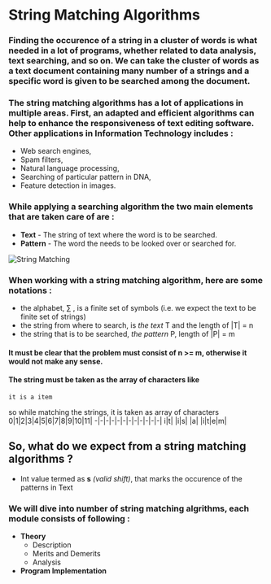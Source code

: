 # String Matching Algorithms

###   Finding the occurence of a string in a cluster of words is what needed in a lot of programs, whether related to data analysis, text searching, and so on. We can take the cluster of words as a text document containing many number of a strings and a specific word is given to be searched among the document. 

###  The string matching algorithms has a lot of applications in multiple areas. First, an adapted and efficient algorithms can help to enhance the responsiveness of text editing software. Other applications in Information Technology includes : 
* Web search engines,
* Spam filters,
* Natural language processing,
* Searching of particular pattern in DNA,
* Feature detection in images.

###   While applying a searching algorithm the two main elements that are taken care of are :
* **Text** - The string of text where the word is to be searched.
* **Pattern** - The word the needs to be looked over or searched for.

![String Matching](http://www.stoimen.com/blog/wp-content/uploads/2012/03/ThirdStepBruteforcestringmatching.png)

### When working with a string matching algorithm, here are some notations :
* the alphabet, ∑ , is a finite set of symbols (i.e. we expect the text to be finite set of strings)
* the string from where to search, is *the text* T and the length of |T| = n
* the string that is to be searched, *the pattern* P, length of |P| = m
#### It must be clear that the problem must consist of n >= m, otherwise it would not make any sense.
#### The string must be taken as the array of characters like
```
it is a item
```
 so while matching the strings, it is taken as array of characters
0|1|2|3|4|5|6|7|8|9|10|11|
-|-|-|-|-|-|-|-|-|-|-|-|
i|t| |i|s| |a| |i|t|e|m|

## So, what do we expect from a string matching algorithms ?
* Int value termed as **s** *(valid shift)*, that marks the occurence of the patterns in Text

### We will dive into number of string matching algrithms, each module consists of following :
  * **Theory**
    * Description
    * Merits and Demerits
    * Analysis
  * **Program Implementation**
